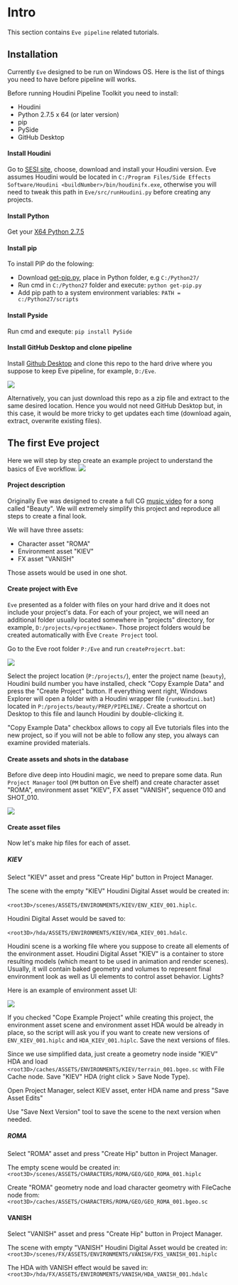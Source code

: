 # Intro
This section contains `Eve pipeline` related tutorials.

## Installation
Currently `Eve` designed to be run on Windows OS. Here is the list of things you need to have before pipeline will works.

Before running Houdini Pipeline Toolkit you need to install:
- Houdini 
- Python 2.7.5 x 64 (or later version) 
- pip  
- PySide
- GitHub Desktop

#### Install Houdini
Go to [SESI site](https://www.sidefx.com/products/compare/), choose, download and install your Houdini version. Eve assumes Houdini would be located in `C:/Program Files/Side Effects Software/Houdini <buildNumber>/bin/houdinifx.exe`, otherwise you will need to tweak this path in `Eve/src/runHoudini.py` before creating any projects. 

#### Install Python
Get your [X64 Python 2.7.5](https://www.python.org/downloads/release/python-275/)

#### Install pip
To install PIP do the folowing:
* Download [get-pip.py](https://bootstrap.pypa.io/get-pip.py), place in Python folder, e.g `C:/Python27/` 
* Run cmd in `C:/Python27` folder and execute: `python get-pip.py`  
* Add pip path to a system environment variables: `PATH = c:/Python27/scripts`  

#### Install Pyside
Run cmd and exequte: `pip install PySide`

#### Install GitHub Desktop and clone pipeline
Install [Github Desktop](https://electronjs.org/apps/github-desktop) and clone this repo to the hard drive where you suppose to keep Eve pipeline, for example, `D:/Eve`. 

[![](https://live.staticflickr.com/65535/48019681856_fd0a55facb_o.gif)](https://live.staticflickr.com/65535/48019681856_fd0a55facb_o.gif)

Alternatively, you can just download this repo as a zip file and extract to the same desired location. Hence you would not need GitHub Desktop but, in this case, it would be more tricky to get updates each time (download again, extract, overwrite existing files). 

 
## The first Eve project
Here we will step by step create an example project to understand the basics of Eve workflow. 
[![](https://live.staticflickr.com/65535/48087767582_928942e9c1_o.jpg)](https://live.staticflickr.com/65535/48087767582_928942e9c1_o.jpg)

#### Project description
Originally Eve was designed to create a full CG [music video](https://www.youtube.com/watch?v=NaXP6afe6R4) for a song called "Beauty". We will extremely simplify this project and reproduce all steps to create a final look. 

We will have three assets:
- Character asset "ROMA"
- Environment asset "KIEV"
- FX asset "VANISH"

Those assets would be used in one shot. 

#### Create project with Eve
`Eve` presented as a folder with files on your hard drive and it does not include your project's data. For each of your project, we will need an additional folder usually located somewhere in "projects" directory, for example, `D:/projects/<projectName>`. Those project folders would be created automatically with Eve `Create Project` tool.

Go to the Eve root folder `P:/Eve` and run `createProjecrt.bat`:

[![](https://live.staticflickr.com/65535/48019770601_10f9642217_o.gif)](https://live.staticflickr.com/65535/48019770601_10f9642217_o.gif)

Select the project location (`P:/projects/`), enter the project name (`beauty`), Houdini build number you have installed, check "Copy Example Data" and press the "Create Project" button. If everything went right, Windows Explorer will open a folder with a Houdini wrapper file (`runHoudini.bat`) located in `P:/projects/beauty/PREP/PIPELINE/`. Create a shortcut on Desktop to this file and launch Houdini by double-clicking it.

"Copy Example Data" checkbox allows to copy all Eve tutorials files into the new project, so if you will not be able to follow any step, you always can examine provided materials.

#### Create assets and shots in the database
Before dive deep into Houdini magic, we need to prepare some data. Run `Project Manager` tool (`PM` button on Eve shelf) and create character asset "ROMA", environment asset "KIEV", FX asset "VANISH", sequence 010 and SHOT_010.

[![](https://live.staticflickr.com/65535/48056687948_124c55d2fe_o.gif)](https://live.staticflickr.com/65535/48056687948_124c55d2fe_o.gif)

#### Create asset files
Now let's make hip files for each of asset.

##### KIEV
Select "KIEV" asset and press "Create Hip" button in Project Manager. 

The scene with the empty "KIEV" Houdini Digital Asset would be created in:

`<root3D>/scenes/ASSETS/ENVIRONMENTS/KIEV/ENV_KIEV_001.hiplc`. 

Houdini Digital Asset would be saved to:

`<root3D>/hda/ASSETS/ENVIRONMENTS/KIEV/HDA_KIEV_001.hdalc`. 

Houdini scene is a working file where you suppose to create all elements of the environment asset. Houdini Digital Asset "KIEV" is a container to store resulting models (which meant to be used in animation and render scenes). Usually, it will contain baked geometry and volumes to represent final environment look as well as UI elements to control asset behavior. Lights? 

Here is an example of environment asset UI:

[![](https://live.staticflickr.com/65535/48088489032_28baa44950_o.gif)](https://live.staticflickr.com/65535/48088489032_28baa44950_o.gif)

If you checked "Cope Example Project" while creating this project, the environment asset scene and environment asset HDA would be already in place, so the script will ask you if you want to create new versions of `ENV_KIEV_001.hiplc` and `HDA_KIEV_001.hiplc`. Save the next versions of files.

Since we use simplified data, just create a geometry node inside "KIEV" HDA and load `<root3D>/caches/ASSETS/ENVIRONMENTS/KIEV/terrain_001.bgeo.sc` with File Cache node. Save "KIEV" HDA (right click > Save Node Type). 

Open Project Manager, select KIEV asset, enter HDA name <KIEV> and press "Save Asset Edits"

Use "Save Next Version" tool to save the scene to the next version when needed.

##### ROMA
Select "ROMA" asset and press "Create Hip" button in Project Manager. 

The empty scene would be created in:
`<root3D>/scenes/ASSETS/CHARACTERS/ROMA/GEO/GEO_ROMA_001.hiplc`

Create "ROMA" geometry node and load character geometry with FileCache node from:
`<root3D>/caches/ASSETS/CHARACTERS/ROMA/GEO/GEO_ROMA_001.bgeo.sc`

#### VANISH
Select "VANISH" asset and press "Create Hip" button in Project Manager. 

The scene with empty "VANISH" Houdini Digital Asset would be created in:
`<root3D>/scenes/FX/ASSETS/ENVIRONMENTS/VANISH/FXS_VANISH_001.hiplc`

The HDA with VANISH effect would be saved in:
`<root3D>/hda/FX/ASSETS/ENVIRONMENTS/VANISH/HDA_VANISH_001.hdalc`